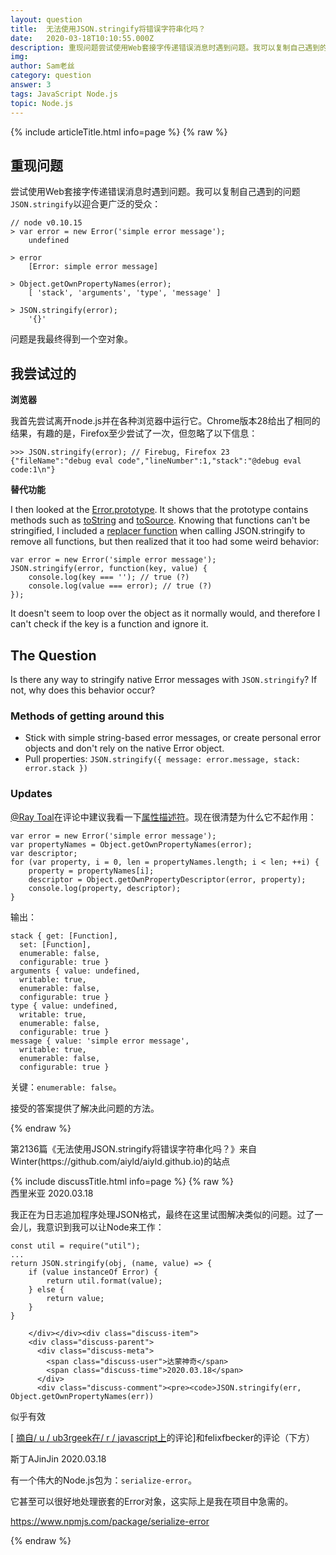 ```yaml
---
layout: question
title:  无法使用JSON.stringify将错误字符串化吗？
date:   2020-03-18T10:10:55.000Z
description: 重现问题尝试使用Web套接字传递错误消息时遇到问题。我可以复制自己遇到的问题JSON.stringify以迎合更广泛的受众：// node v0....
img: 
author: Sam老丝
category: question
answer: 3
tags: JavaScript Node.js
topic: Node.js
---
```

<div class="article-root">
  <div class="article">
    {% include articleTitle.html info=page %}
    {% raw %}
    <div class="article-content"><h2><font style="vertical-align: inherit;"><font style="vertical-align: inherit;">重现问题</font></font></h2>

<p><font style="vertical-align: inherit;"><font style="vertical-align: inherit;">尝试使用Web套接字传递错误消息时遇到问题。</font><font style="vertical-align: inherit;">我可以复制自己遇到的问题</font></font><code>JSON.stringify</code><font style="vertical-align: inherit;"><font style="vertical-align: inherit;">以迎合更广泛的受众：</font></font></p>

<pre class="lang-js prettyprint-override"><code>// node v0.10.15<font></font>
&gt; var error = new Error('simple error message');<font></font>
    undefined<font></font>
<font></font>
&gt; error<font></font>
    [Error: simple error message]<font></font>
<font></font>
&gt; Object.getOwnPropertyNames(error);<font></font>
    [ 'stack', 'arguments', 'type', 'message' ]<font></font>
<font></font>
&gt; JSON.stringify(error);<font></font>
    '{}'<font></font>
</code></pre>

<p><font style="vertical-align: inherit;"><font style="vertical-align: inherit;">问题是我最终得到一个空对象。</font></font></p>

<h2><font style="vertical-align: inherit;"><font style="vertical-align: inherit;">我尝试过的</font></font></h2>

<p><strong><font style="vertical-align: inherit;"><font style="vertical-align: inherit;">浏览器</font></font></strong></p>

<p><font style="vertical-align: inherit;"><font style="vertical-align: inherit;">我首先尝试离开node.js并在各种浏览器中运行它。</font><font style="vertical-align: inherit;">Chrome版本28给出了相同的结果，有趣的是，Firefox至少尝试了一次，但忽略了以下信息：</font></font></p>

<pre class="lang-js prettyprint-override"><code>&gt;&gt;&gt; JSON.stringify(error); // Firebug, Firefox 23<font></font>
{"fileName":"debug eval code","lineNumber":1,"stack":"@debug eval code:1\n"}<font></font>
</code></pre>

<p><strong><font style="vertical-align: inherit;"><font style="vertical-align: inherit;">替代功能</font></font></strong></p>

<p>I then looked at the <a href="https://developer.mozilla.org/en-US/docs/Web/JavaScript/Reference/Global_Objects/Error/prototype?redirectlocale=en-US&amp;redirectslug=JavaScript/Reference/Global_Objects/Error/prototype" rel="noreferrer">Error.prototype</a>. It shows that the prototype contains methods such as <a href="https://developer.mozilla.org/en-US/docs/Web/JavaScript/Reference/Global_Objects/Error/toString?redirectlocale=en-US&amp;redirectslug=JavaScript/Reference/Global_Objects/Error/toString" rel="noreferrer">toString</a> and <a href="https://developer.mozilla.org/en-US/docs/Web/JavaScript/Reference/Global_Objects/Error/toSource?redirectlocale=en-US&amp;redirectslug=JavaScript/Reference/Global_Objects/Error/toSource" rel="noreferrer">toSource</a>. Knowing that functions can't be stringified, I included a <a href="https://developer.mozilla.org/en-US/docs/Using_native_JSON#The_replacer_parameter" rel="noreferrer">replacer function</a> when calling JSON.stringify to remove all functions, but then realized that it too had some weird behavior:</p>

<pre class="lang-js prettyprint-override"><code>var error = new Error('simple error message');<font></font>
JSON.stringify(error, function(key, value) {<font></font>
    console.log(key === ''); // true (?)<font></font>
    console.log(value === error); // true (?)<font></font>
});<font></font>
</code></pre>

<p>It doesn't seem to loop over the object as it normally would, and therefore I can't check if the key is a function and ignore it.</p>

<h2>The Question</h2>

<p>Is there any way to stringify native Error messages with <code>JSON.stringify</code>? If not, why does this behavior occur?</p>

<h3>Methods of getting around this</h3>

<ul>
<li>Stick with simple string-based error messages, or create personal error objects and don't rely on the native Error object.</li>
<li>Pull properties: <code>JSON.stringify({ message: error.message, stack: error.stack })</code></li>
</ul>

<h3>Updates</h3>

<p><a href="https://stackoverflow.com/users/831878/ray-toal"><font style="vertical-align: inherit;"><font style="vertical-align: inherit;">@Ray Toal</font></font></a><font style="vertical-align: inherit;"><font style="vertical-align: inherit;">在评论中建议我看一下</font></font><a href="https://developer.mozilla.org/en-US/docs/Web/JavaScript/Reference/Global_Objects/Object/getOwnPropertyDescriptor?redirectlocale=en-US&amp;redirectslug=JavaScript/Reference/Global_Objects/Object/getOwnPropertyDescriptor" rel="noreferrer"><font style="vertical-align: inherit;"><font style="vertical-align: inherit;">属性描述符</font></font></a><font style="vertical-align: inherit;"><font style="vertical-align: inherit;">。</font><font style="vertical-align: inherit;">现在很清楚为什么它不起作用：</font></font></p>

<pre class="lang-js prettyprint-override"><code>var error = new Error('simple error message');<font></font>
var propertyNames = Object.getOwnPropertyNames(error);<font></font>
var descriptor;<font></font>
for (var property, i = 0, len = propertyNames.length; i &lt; len; ++i) {<font></font>
    property = propertyNames[i];<font></font>
    descriptor = Object.getOwnPropertyDescriptor(error, property);<font></font>
    console.log(property, descriptor);<font></font>
}<font></font>
</code></pre>

<p><font style="vertical-align: inherit;"><font style="vertical-align: inherit;">输出：</font></font></p>

<pre class="lang-js prettyprint-override"><code>stack { get: [Function],<font></font>
  set: [Function],<font></font>
  enumerable: false,<font></font>
  configurable: true }<font></font>
arguments { value: undefined,<font></font>
  writable: true,<font></font>
  enumerable: false,<font></font>
  configurable: true }<font></font>
type { value: undefined,<font></font>
  writable: true,<font></font>
  enumerable: false,<font></font>
  configurable: true }<font></font>
message { value: 'simple error message',<font></font>
  writable: true,<font></font>
  enumerable: false,<font></font>
  configurable: true }<font></font>
</code></pre>

<p><font style="vertical-align: inherit;"><font style="vertical-align: inherit;">关键：</font></font><code>enumerable: false</code><font style="vertical-align: inherit;"><font style="vertical-align: inherit;">。</font></font></p>

<p><font style="vertical-align: inherit;"><font style="vertical-align: inherit;">接受的答案提供了解决此问题的方法。</font></font></p></div>
    {% endraw %}
  </div>
  <p class="winter_mark">第2136篇《无法使用JSON.stringify将错误字符串化吗？》来自Winter(https://github.com/aiyld/aiyld.github.io)的站点</p>
  <div class="discuss-wrapper">
    {% include discussTitle.html info=page %}
    {% raw %}
    <div class="discuss-item">
        <div class="discuss-parent">
          <div class="discuss-meta">
            <span class="discuss-user">西里米亚</span>
            <span class="discuss-time">2020.03.18</span>
          </div>
          <div class="discuss-comment"><p><font style="vertical-align: inherit;"><font style="vertical-align: inherit;">我正在为日志追加程序处理JSON格式，最终在这里试图解决类似的问题。</font><font style="vertical-align: inherit;">过了一会儿，我意识到我可以让Node来工作：</font></font></p>

<pre><code>const util = require("util");<font></font>
...<font></font>
return JSON.stringify(obj, (name, value) =&gt; {<font></font>
    if (value instanceOf Error) {<font></font>
        return util.format(value);<font></font>
    } else {<font></font>
        return value;<font></font>
    }<font></font>
}<font></font>
</code></pre></div>
        </div></div><div class="discuss-item">
        <div class="discuss-parent">
          <div class="discuss-meta">
            <span class="discuss-user">达蒙神奇</span>
            <span class="discuss-time">2020.03.18</span>
          </div>
          <div class="discuss-comment"><pre><code>JSON.stringify(err, Object.getOwnPropertyNames(err))
</code></pre>

<p><font style="vertical-align: inherit;"><font style="vertical-align: inherit;">似乎有效</font></font></p>

<p><font style="vertical-align: inherit;"><font style="vertical-align: inherit;">[ </font></font><a href="http://www.reddit.com/r/javascript/comments/17i5wz/what_you_might_not_know_about_jsonstringify/c866r2a?context=1" rel="noreferrer"><font style="vertical-align: inherit;"><font style="vertical-align: inherit;">摘自/ u / ub3rgeek在/ r / javascript上</font></font></a><font style="vertical-align: inherit;"><font style="vertical-align: inherit;">的评论]和felixfbecker的评论（下方）</font></font></p></div>
        </div></div><div class="discuss-item">
        <div class="discuss-parent">
          <div class="discuss-meta">
            <span class="discuss-user">斯丁AJinJin</span>
            <span class="discuss-time">2020.03.18</span>
          </div>
          <div class="discuss-comment"><p><font style="vertical-align: inherit;"><font style="vertical-align: inherit;">有一个伟大的Node.js包为：</font></font><code>serialize-error</code><font style="vertical-align: inherit;"><font style="vertical-align: inherit;">。</font></font></p>

<p><font style="vertical-align: inherit;"><font style="vertical-align: inherit;">它甚至可以很好地处理嵌套的Error对象，这实际上是我在项目中急需的。</font></font></p>

<p><a href="https://www.npmjs.com/package/serialize-error" rel="noreferrer"><font style="vertical-align: inherit;"><font style="vertical-align: inherit;">https://www.npmjs.com/package/serialize-error</font></font></a></p></div>
        </div></div>
    {% endraw %}
  </div>
<div>
